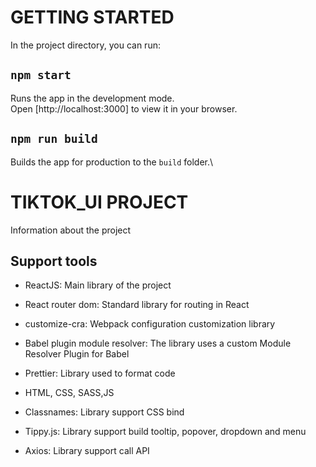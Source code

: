 # GETTING STARTED

In the project directory, you can run:

## `npm start`

Runs the app in the development mode.\
Open [http://localhost:3000] to view it in your browser.

## `npm run build`

Builds the app for production to the `build` folder.\

# TIKTOK_UI PROJECT

Information about the project

## Support tools

-   ReactJS: Main library of the project
-   React router dom: Standard library for routing in React
-   customize-cra: Webpack configuration customization library
-   Babel plugin module resolver: The library uses a custom Module Resolver Plugin for Babel
-   Prettier: Library used to format code

-   HTML, CSS, SASS,JS
-   Classnames: Library support CSS bind
-   Tippy.js: Library support build tooltip, popover, dropdown and menu
-   Axios: Library support call API
